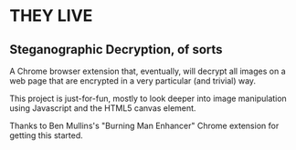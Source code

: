 THEY LIVE
=========
Steganographic Decryption, of sorts
-----------------------------------

A Chrome browser extension that, eventually, will 
decrypt all images on a web page that are encrypted 
in a very particular (and trivial) way.

This project is just-for-fun, mostly to look deeper
into image manipulation using Javascript and the 
HTML5 canvas element.

Thanks to Ben Mullins's "Burning Man Enhancer" Chrome extension
for getting this started.